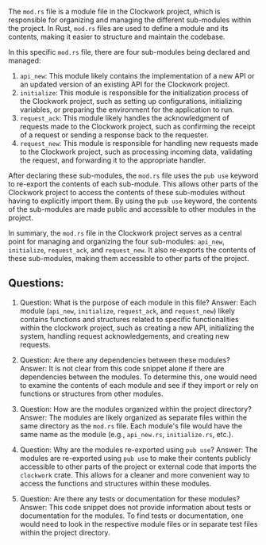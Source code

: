 The `mod.rs` file is a module file in the Clockwork project, which is responsible for organizing and managing the different sub-modules within the project. In Rust, `mod.rs` files are used to define a module and its contents, making it easier to structure and maintain the codebase.

In this specific `mod.rs` file, there are four sub-modules being declared and managed:

1. `api_new`: This module likely contains the implementation of a new API or an updated version of an existing API for the Clockwork project.
2. `initialize`: This module is responsible for the initialization process of the Clockwork project, such as setting up configurations, initializing variables, or preparing the environment for the application to run.
3. `request_ack`: This module likely handles the acknowledgment of requests made to the Clockwork project, such as confirming the receipt of a request or sending a response back to the requester.
4. `request_new`: This module is responsible for handling new requests made to the Clockwork project, such as processing incoming data, validating the request, and forwarding it to the appropriate handler.

After declaring these sub-modules, the `mod.rs` file uses the `pub use` keyword to re-export the contents of each sub-module. This allows other parts of the Clockwork project to access the contents of these sub-modules without having to explicitly import them. By using the `pub use` keyword, the contents of the sub-modules are made public and accessible to other modules in the project.

In summary, the `mod.rs` file in the Clockwork project serves as a central point for managing and organizing the four sub-modules: `api_new`, `initialize`, `request_ack`, and `request_new`. It also re-exports the contents of these sub-modules, making them accessible to other parts of the project.
## Questions: 
 1. Question: What is the purpose of each module in this file?
   Answer: Each module (`api_new`, `initialize`, `request_ack`, and `request_new`) likely contains functions and structures related to specific functionalities within the clockwork project, such as creating a new API, initializing the system, handling request acknowledgements, and creating new requests.

2. Question: Are there any dependencies between these modules?
   Answer: It is not clear from this code snippet alone if there are dependencies between the modules. To determine this, one would need to examine the contents of each module and see if they import or rely on functions or structures from other modules.

3. Question: How are the modules organized within the project directory?
   Answer: The modules are likely organized as separate files within the same directory as the `mod.rs` file. Each module's file would have the same name as the module (e.g., `api_new.rs`, `initialize.rs`, etc.).

4. Question: Why are the modules re-exported using `pub use`?
   Answer: The modules are re-exported using `pub use` to make their contents publicly accessible to other parts of the project or external code that imports the `clockwork` crate. This allows for a cleaner and more convenient way to access the functions and structures within these modules.

5. Question: Are there any tests or documentation for these modules?
   Answer: This code snippet does not provide information about tests or documentation for the modules. To find tests or documentation, one would need to look in the respective module files or in separate test files within the project directory.
    
